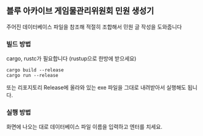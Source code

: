 ## 블루 아카이브 게임물관리위원회 민원 생성기

주어진 데이터베이스 파일을 참조해 적절히 조합해서 민원 글 작성을 도와줍니다

### 빌드 방법
cargo, rustc가 필요합니다 (rustup으로 한방에 받으세요)
```
cargo build --release
cargo run --release
```
또는 리포지토리 Release에 올라와 있는 exe 파일을 그대로 내려받아서 실행해도 됩니다.

### 실행 방법
화면에 나오는 대로 데이터베이스 파일 이름을 입력하고 엔터를 치세요.  
